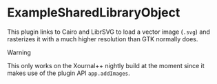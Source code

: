 # ExampleSharedLibraryObject

This plugin links to Cairo and LibrSVG to load a vector image (`.svg`) and rasterizes it with a much higher resolution than GTK normally does.

> [!WARNING]
>
> This only works on the Xournal++ nightly build at the moment since it makes use of the plugin API `app.addImages`.
